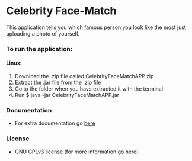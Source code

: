 # Celebrity Face-Match

This application tells you which famous person you look like the most just uploading a photo of yourself.

### To run the application:
#### Linux:
1. Download the .zip file called CelebrityFaceMatchAPP.zip
2. Extract the .jar file from the .zip file
3. Go to the folder when you have extracted it with the terminal
4. Run $ java -jar CelebrityFaceMatchAPP.jar

### Documentation
* For extra documentation go [here](https://github.com/alu0101214627/Celebrity-FaceMatch/tree/master/doc)

### License
* GNU GPLv3 license (for more information go [here](https://choosealicense.com/licenses/gpl-3.0/))
